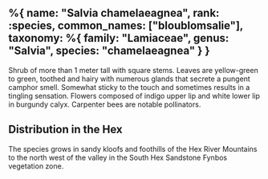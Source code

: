 %{
    name: "Salvia chamelaeagnea",
    rank: :species,
    common_names: ["bloublomsalie"],
    taxonomy: %{
        family: "Lamiaceae",
        genus: "Salvia",
        species: "chamelaeagnea"
    }
}
---

Shrub of more than 1 meter tall with square stems. Leaves are yellow-green to green, toothed and hairy with numerous glands that secrete a pungent camphor smell. Somewhat sticky to the touch and sometimes results in a tingling sensation. Flowers composed of indigo upper lip
and white lower lip in burgundy calyx. Carpenter bees are notable pollinators.

<!-- read more -->

## Distribution in the Hex

The species grows in sandy kloofs and foothills of the Hex River Mountains to the north west of the valley in the South Hex Sandstone Fynbos vegetation zone.
